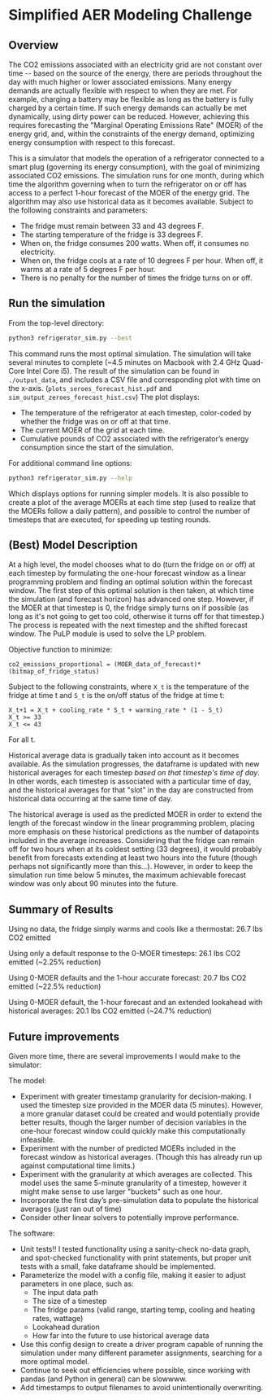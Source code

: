 # Simplified AER Modeling Challenge  

## Overview
The CO2 emissions associated with an electricity grid are not constant over time -- based on the source of the energy,
there are periods throughout the day with much higher or lower associated emissions.  Many energy demands are actually
flexible with respect to when they are met.  For example, charging a battery may be flexible as long as the battery is
fully charged by a certain time. If such energy demands can actually be met dynamically, using dirty power can be 
reduced.  However, achieving this requires forecasting the "Marginal Operating Emissions Rate" (MOER) of the energy
grid, and, within the constraints of the energy demand, optimizing energy consumption with respect to this forecast.

This is a simulator that models the operation of a refrigerator connected to a smart plug (governing its energy 
consumption), with the goal of minimizing associated CO2 emissions.  The simulation runs for one month, during which 
time the algorithm governing when to turn the refrigerator on or off has access to a perfect 1-hour forecast of the 
MOER of the energy grid.  The algorithm may also use historical data as it becomes available.
Subject to the following constraints and parameters:
- The fridge must remain between 33 and 43 degrees F.
- The starting temperature of the fridge is 33 degrees F.
- When on, the fridge consumes 200 watts.  When off, it consumes no electricity.
- When on, the fridge cools at a rate of 10 degrees F per hour.  When off, it warms at a rate of 5 degrees F per hour.
- There is no penalty for the number of times the fridge turns on or off.

## Run the simulation

From the top-level directory:
```bash
python3 refrigerator_sim.py --best
```

This command runs the most optimal simulation. The simulation will take several minutes to complete (~4.5 minutes on 
Macbook with 2.4 GHz Quad-Core Intel Core i5). The result of the simulation can be found in `./output_data`, and 
includes a CSV file and corresponding plot with time on the x-axis. 
(`plots_seroes_forecast_hist.pdf` and `sim_output_zeroes_forecast_hist.csv`)
The plot displays:
- The temperature of the refrigerator at each timestep, color-coded by whether the fridge was on or off at that time.
- The current MOER of the grid at each time. 
- Cumulative pounds of CO2 associated with the refrigerator’s energy consumption since the start of the simulation.

For additional command line options:
```bash
python3 refrigerator_sim.py --help
```
Which displays options for running simpler models. It is also possible to create a plot of the average MOERs at each 
time step (used to realize that the MOERs follow a daily pattern), and possible to control the number of timesteps that 
are executed, for speeding up testing rounds.

## (Best) Model Description
At a high level, the model chooses what to do (turn the fridge on or off) at each timestep by formulating the one-hour
forecast window as a linear programming problem and finding an optimal solution within the forecast window.  The first 
step of this optimal solution is then taken, at which time the simulation (and forecast horizon) has advanced one step.
However, if the MOER at that timestep is 0, the fridge simply turns on if possible (as long as it's not going to get
too cold, otherwise it turns off for that timestep.) The process is repeated with the next timestep and the shifted 
forecast window. The PuLP module is used to solve the LP problem.

Objective function to minimize:

    co2_emissions_proportional = (MOER_data_of_forecast)*(bitmap_of_fridge_status)
    
Subject to the following constraints, where `X_t` is the temperature of the fridge at time t and `S_t` is the on/off 
status of the fridge at time t:

    X_t+1 = X_t + cooling_rate * S_t + warming_rate * (1 - S_t)
    X_t >= 33
    X_t <= 43
   For all t.
    
Historical average data is gradually taken into account as it becomes available. As the simulation progresses, the
dataframe is updated with new historical averages for each timestep *based on that timestep's time of day*.  In other 
words, each timestep is associated with a particular time of day, and the historical averages for that "slot" in the day
are constructed from historical data occurring at the same time of day.

The historical average is used as the predicted MOER in order to extend the length of the forecast window in the linear 
programming problem, placing more emphasis on these historical predictions as the number of datapoints included in the 
average increases. Considering that the fridge can remain off for two hours when at its coldest setting (33 degrees),
it would probably benefit from forecasts extending at least two hours into the future (though perhaps not significantly
more than this...).  However, in order to keep the simulation run time below 5 minutes, the maximum achievable 
forecast window was only about 90 minutes into the future. 

## Summary of Results
Using no data, the fridge simply warms and cools like a thermostat: 26.7 lbs CO2 emitted

Using only a default response to the 0-MOER timesteps: 26.1 lbs CO2 emitted (~2.25% reduction)

Using 0-MOER defaults and the 1-hour accurate forecast: 20.7 lbs CO2 emitted (~22.5% reduction)

Using 0-MOER default, the 1-hour forecast and an extended lookahead with historical averages: 20.1 lbs CO2 emitted 
                                                                                                (~24.7% reduction)

## Future improvements

Given more time, there are several improvements I would make to the simulator:

The model:
- Experiment with greater timestamp granularity for decision-making.  I used the timestep size provided in the MOER data
(5 minutes).  However, a more granular dataset could be created and would potentially provide better results, though the
larger number of decision variables in the one-hour forecast window could quickly make this computationally infeasible.
- Experiment with the number of predicted MOERs included in the forecast window as historical averages.
  (Though this has already run up against computational time limits.)
- Experiment with the granularity at which averages are collected.  This model uses the same 5-minute granularity of
    a timestep, however it might make sense to use larger "buckets" such as one hour.
- Incorporate the first day’s pre-simulation data to populate the historical averages (just ran out of time)
- Consider other linear solvers to potentially improve performance.

The software:
- Unit tests!!  I tested functionality using a sanity-check no-data graph, and spot-checked functionality with print
statements, but proper unit tests with a small, fake dataframe should be implemented.
- Parameterize the model with a config file, making it easier to adjust parameters in one place, such as:
    - The input data path
    - The size of a timestep
    - The fridge params (valid range, starting temp, cooling and heating rates, wattage)
    - Lookahead duration
    - How far into the future to use historical average data
- Use this config design to create a driver program capable of running the simulation under many different parameter
assignments, searching for a more optimal model.
- Continue to seek out efficiencies where possible, since working with pandas (and Python in general) can be slowwww.
- Add timestamps to output filenames to avoid unintentionally overwriting.